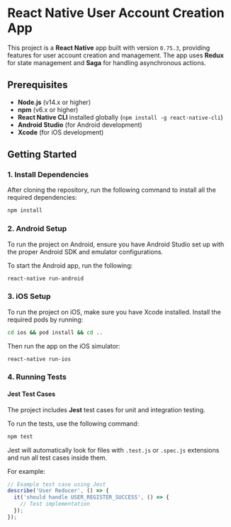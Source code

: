 
# React Native User Account Creation App

This project is a **React Native** app built with version `0.75.3`, providing features for user account creation and management. The app uses **Redux** for state management and **Saga** for handling asynchronous actions.

## Prerequisites

- **Node.js** (v14.x or higher)
- **npm** (v6.x or higher)
- **React Native CLI** installed globally (`npm install -g react-native-cli`)
- **Android Studio** (for Android development)
- **Xcode** (for iOS development)

## Getting Started

### 1. Install Dependencies

After cloning the repository, run the following command to install all the required dependencies:

```bash
npm install
```

### 2. Android Setup

To run the project on Android, ensure you have Android Studio set up with the proper Android SDK and emulator configurations.

To start the Android app, run the following:

```bash
react-native run-android
```

### 3. iOS Setup

To run the project on iOS, make sure you have Xcode installed. Install the required pods by running:

```bash
cd ios && pod install && cd ..
```

Then run the app on the iOS simulator:

```bash
react-native run-ios
```

### 4. Running Tests

#### Jest Test Cases

The project includes **Jest** test cases for unit and integration testing.

To run the tests, use the following command:

```bash
npm test
```

Jest will automatically look for files with `.test.js` or `.spec.js` extensions and run all test cases inside them.

For example:

```js
// Example test case using Jest
describe('User Reducer', () => {
  it('should handle USER_REGISTER_SUCCESS', () => {
    // Test implementation
  });
});
```
